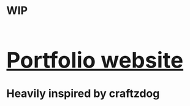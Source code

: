 <h1>WIP</h>
<a href = "https://ryanlin-homepage.vercel.app/")><h1>Portfolio website</h1></a>
Heavily inspired by craftzdog
